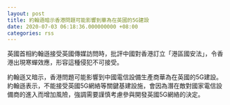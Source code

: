 ```yaml
---
layout: post
title: 約翰遜暗示香港問題可能影響到華為在英國的5G建設
date: 2020-07-03 06:18:36.000000000 +08:00
categories: rss
---
```


英國首相約翰遜接受英國傳媒訪問時，批評中國對香港訂立「港區國安法」，令香港出現寒蟬效應，形容這種侵犯不可接受。

約翰遜又暗示，香港問題可能影響到中國電信設備生產商華為在英國的5G建設。約翰遜表示，不能接受英國5G網絡等關鍵基建設施，會因為潛在敵對國家電信設備商的進入而增加風險，強調需要謹慎考慮參與開發英國5G網絡的決定。

